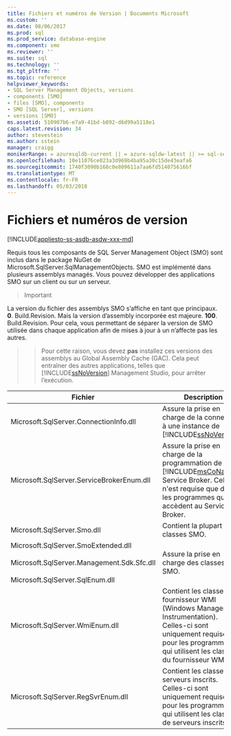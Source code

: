 ```yaml
---
title: Fichiers et numéros de Version | Documents Microsoft
ms.custom: ''
ms.date: 08/06/2017
ms.prod: sql
ms.prod_service: database-engine
ms.component: smo
ms.reviewer: ''
ms.suite: sql
ms.technology: ''
ms.tgt_pltfrm: ''
ms.topic: reference
helpviewer_keywords:
- SQL Server Management Objects, versions
- components [SMO]
- files [SMO], components
- SMO [SQL Server], versions
- versions [SMO]
ms.assetid: 510907b6-e7a9-41bd-b892-d6d99a5118e1
caps.latest.revision: 34
author: stevestein
ms.author: sstein
manager: craigg
monikerRange: = azuresqldb-current || = azure-sqldw-latest || >= sql-server-2016 || = sqlallproducts-allversions
ms.openlocfilehash: 10e11076ce023a3d969b4ba95a30c15de43eafa6
ms.sourcegitcommit: 1740f3090b168c0e809611a7aa6fd514075616bf
ms.translationtype: MT
ms.contentlocale: fr-FR
ms.lasthandoff: 05/03/2018
---
```

# <a name="files-and-version-numbers"></a>Fichiers et numéros de version
[!INCLUDE[appliesto-ss-asdb-asdw-xxx-md](../../includes/appliesto-ss-asdb-asdw-xxx-md.md)]

  Requis tous les composants de SQL Server Management Object (SMO) sont inclus dans le package NuGet de Microsoft.SqlServer.SqlManagementObjects. SMO est implémenté dans plusieurs assemblys managés. Vous pouvez développer des applications SMO sur un client ou sur un serveur.  

>>[!Important]
La version du fichier des assemblys SMO s’affiche en tant que principaux. **0**. Build.Revision. Mais la version d’assembly incorporée est majeure. **100**. Build.Revision. Pour cela, vous permettant de séparer la version de SMO utilisée dans chaque application afin de mises à jour à un n’affecte pas les autres.
>>
>>Pour cette raison, vous devez **pas** installez ces versions des assemblys au Global Assembly Cache (GAC). Cela peut entraîner des autres applications, telles que [!INCLUDE[ssNoVersion](../../includes/ssnoversion-md.md)] Management Studio, pour arrêter l’exécution. 
  
|Fichier| Description|  
|-----------|-----------------|  
|Microsoft.SqlServer.ConnectionInfo.dll|Assure la prise en charge de la connexion à une instance de [!INCLUDE[ssNoVersion](../../includes/ssnoversion-md.md)].|  
|Microsoft.SqlServer.ServiceBrokerEnum.dll|Assure la prise en charge de la programmation de [!INCLUDE[msCoName](../../includes/msconame-md.md)] Service Broker. Celle-ci n'est requise que dans les programmes qui accèdent au Service Broker.|  
|Microsoft.SqlServer.Smo.dll|Contient la plupart des classes SMO.|  
|Microsoft.SqlServer.SmoExtended.dll<br /><br /> Microsoft.SqlServer.Management.Sdk.Sfc.dll<br /><br /> Microsoft.SqlServer.SqlEnum.dll|Assure la prise en charge des classes SMO.|  
|Microsoft.SqlServer.WmiEnum.dll|Contient les classes du fournisseur WMI (Windows Management Instrumentation). Celles-ci sont uniquement requises pour les programmes qui utilisent les classes du fournisseur WMI.|  
|Microsoft.SqlServer.RegSvrEnum.dll|Contient les classes de serveurs inscrits. Celles-ci sont uniquement requises pour les programmes qui utilisent les classes de serveurs inscrits.|  
  
  
